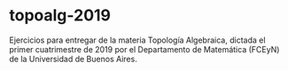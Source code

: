 # topoalg-2019
Ejercicios para entregar de la materia Topología Algebraica, dictada el primer cuatrimestre de 2019 por el Departamento de Matemática (FCEyN) de la Universidad de Buenos Aires.
